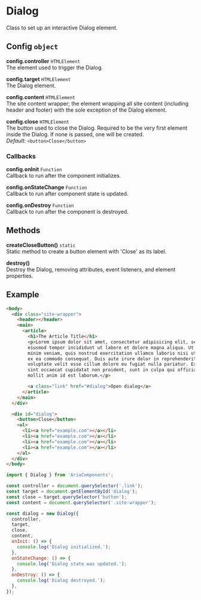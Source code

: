 Dialog
======

Class to set up an interactive Dialog element.

## Config `object`

**config.controller** `HTMLElement`  
The element used to trigger the Dialog.

**config.target** `HTMLElement`  
The Dialog element.

**config.content** `HTMLElement`  
The site content wrapper; the element wrapping all site content (including 
header and footer) with the sole exception of the Dialog element.

**config.close** `HTMLElement`  
The button used to close the Dialog. Required to be the very first element 
inside the Dialog. If none is passed, one will be created.  
_Default:_ `<button>Close</button>`

### Callbacks

**config.onInit** `Function`  
Callback to run after the component initializes.

**config.onStateChange** `Function`  
Callback to run after component state is updated.

**config.onDestroy** `Function`  
Callback to run after the component is destroyed.

## Methods

**createCloseButton()**  `static`  
Static method to create a button element with 'Close' as its label.

**destroy()**  
Destroy the Dialog, removing attributes, event listeners, and element properties.

## Example

```html
<body>
  <div class="site-wrapper">
    <header></header>
    <main>
      <article>
        <h1>The Article Title</h1>
        <p>Lorem ipsum dolor sit amet, consectetur adipisicing elit, sed do
        eiusmod tempor incididunt ut labore et dolore magna aliqua. Ut enim ad
        minim veniam, quis nostrud exercitation ullamco laboris nisi ut aliquip
        ex ea commodo consequat. Duis aute irure dolor in reprehenderit in
        voluptate velit esse cillum dolore eu fugiat nulla pariatur. Excepteur
        sint occaecat cupidatat non proident, sunt in culpa qui officia deserunt
        mollit anim id est laborum.</p>

        <a class="link" href="#dialog">Open dialog</a>
      </article>
    </main>
  </div>

  <div id="dialog">
    <button>Close</button>
    <ul>
      <li><a href="example.com"></a></li>
      <li><a href="example.com"></a></li>
      <li><a href="example.com"></a></li>
      <li><a href="example.com"></a></li>
    </ul>
  </div>
</body>
```

```javascript
import { Dialog } from 'AriaComponents';

const controller = document.querySelector('.link');
const target = document.getElementById('dialog');
const close = target.querySelector('button');
const content = document.querySelector('.site-wrapper');

const dialog = new Dialog({
  controller,
  target,
  close,
  content,
  onInit: () => {
    console.log('Dialog initialized.');
  },
  onStateChange: () => {
    console.log('Dialog state was updated.');
  },
  onDestroy: () => {
    console.log('Dialog destroyed.');
  },
});
```
